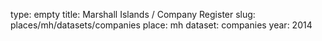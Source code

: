 type: empty
title: Marshall Islands / Company Register
slug: places/mh/datasets/companies
place: mh
dataset: companies
year: 2014
